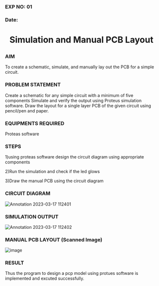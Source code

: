 ### EXP NO: 01

### Date: 

# <p align = "center"> Simulation and Manual PCB Layout

### AIM
To create a schematic, simulate, and manually lay out the PCB for a simple circuit.
### PROBLEM STATEMENT

 Create a schematic for any simple circuit with a minimum of five components
 Simulate and verify the output using Proteus simulation software.
 Draw the layout for a single layer PCB of the given circuit using pencil/pen and paper.

### EQUIPMENTS REQUIRED

 Proteas software

### STEPS

1)using proteas software design the circuit diagram using appropriate components

2)Run the simulation and check if the led glows

3)Draw the manual PCB using the circuit diagram


### CIRCUIT DIAGRAM
![Annotation 2023-03-17 112401](https://user-images.githubusercontent.com/75235334/225824386-07ba7567-1250-44f4-89a3-25df47e68468.png)
### SIMULATION OUTPUT
![Annotation 2023-03-17 112402](https://user-images.githubusercontent.com/75235334/225824592-3d34058a-e346-417f-9765-20a16f12706f.png)


### MANUAL PCB LAYOUT (Scanned Image)
 ![image](https://github.com/Kumaravel655/Simulation-and-Manual-PCB-Layout1/assets/75235334/0ec3b0f7-4020-4e3f-82b1-45e74b3d3d77)

### RESULT
Thus the program to design a pcp model using protues software is implemented and excuted successfully.
